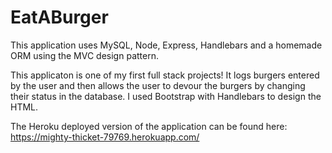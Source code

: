 # EatABurger

This application uses MySQL, Node, Express, Handlebars and a homemade ORM using the MVC design pattern.

This applicaton is one of my first full stack projects! It logs burgers entered by the user and then allows the user to devour the burgers by changing their status in the database. I used Bootstrap with Handlebars to design the HTML.

The Heroku deployed version of the application can be found here: https://mighty-thicket-79769.herokuapp.com/
